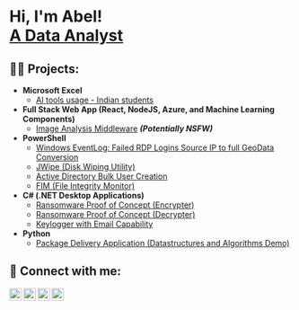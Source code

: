 <h1>Hi, I'm Abel! <br/><a href="https://github.com/Abelito305">A Data Analyst</a>
                                                                                   
<h2>👨‍💻 Projects:</h2>

- <b>Microsoft Excel</b>
  - [AI tools usage - Indian students](https://github.com/Abelito305/AI-tools-usage-Indian-Students-dataset)
- <b>Full Stack Web App (React, NodeJS, Azure, and Machine Learning Components)</b>
  - [Image Analysis Middleware](https://github.com/joshmadakor1/4chan-Image-Analysis-Middleware-C964) <b><i>(Potentially NSFW)</b></i>
- <b>PowerShell</b>
  - [Windows EventLog: Failed RDP Logins Source IP to full GeoData Conversion](https://github.com/joshmadakor1/Sentinel-Lab)
  - [JWipe (Disk Wiping Utility)](https://github.com/joshmadakor1/Jwipe.PowerShell)
  - [Active Directory Bulk User Creation](https://github.com/joshmadakor1/AD_PS)
  - [FIM (File Integrity Monitor)](https://github.com/joshmadakor1/PowerShell-Integrity-FIM)
- <b>C# (.NET Desktop Applications)</b>
  - [Ransomware Proof of Concept (Encrypter)](https://github.com/joshmadakor1/EncrypterPOC)
  - [Ransomware Proof of Concept (Decrypter)](https://github.com/joshmadakor1/DecrypterPOC)
  - [Keylogger with Email Capability](https://github.com/joshmadakor1/Key-Logger-With-Email)
- <b>Python</b>
  - [Package Delivery Application (Datastructures and Algorithms Demo)](https://github.com/joshmadakor1/Package-Delivery-Pathfinding-Algorithm)

<h2> 🤳 Connect with me:</h2>

[<img align="left" alt="AbelAja-Okike | YouTube" width="22px" src="https://cdn.jsdelivr.net/npm/simple-icons@v3/icons/youtube.svg" />][youtube]
[<img align="left" alt="datafenom | Twitter" width="22px" src="https://cdn.jsdelivr.net/npm/simple-icons@v3/icons/twitter.svg" />][twitter]
[<img align="left" alt="AbelAja-Okike | LinkedIn" width="22px" src="https://cdn.jsdelivr.net/npm/simple-icons@v3/icons/linkedin.svg" />][linkedin]
[<img align="left" alt="datafenom | Instagram" width="22px" src="https://cdn.jsdelivr.net/npm/simple-icons@v3/icons/instagram.svg" />][instagram]

[twitter]: https://x.com/datafenom
[youtube]: http://www.youtube.com/@abelajaokike
[instagram]: https://www.instagram.com/datafenom/
[linkedin]: www.linkedin.com/in/abel-aja-okike-51a32322a/
<!--
**Abelito305/Abelito305** is a ✨ _special_ ✨ repository because its `README.md` (this file) appears on your GitHub profile.

Here are some ideas to get you started:

- 🔭 I’m currently working on ...
- 🌱 I’m currently learning ...
- 👯 I’m looking to collaborate on ...
- 🤔 I’m looking for help with ...
- 💬 Ask me about ...
- 📫 How to reach me: ...
- 😄 Pronouns: ...
- ⚡ Fun fact: ...
-->
